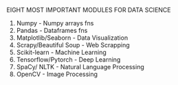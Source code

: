 EIGHT MOST IMPORTANT MODULES FOR DATA SCIENCE

1. Numpy                      - Numpy arrays fns
2. Pandas                     - Dataframes fns
3. Matplotlib/Seaborn         - Data Visualization
4. Scrapy/Beautiful Soup      - Web Scrapping
5. Scikit-learn               - Machine Learning
6. Tensorflow/Pytorch         - Deep Learning
7. SpaCy/ NLTK                - Natural Language Processing
8. OpenCV                     - Image Processing
